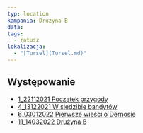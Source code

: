 ```yaml
---
typ: location
kampania: Drużyna B
data: 
tags:
  - ratusz
lokalizacja:
  - "[Tursel](Tursel.md)"
---
```



## Występowanie
- [1_22112021 Początek przygody](../sesje/1_22112021%20Pocz%C4%85tek%20przygody.md)
- [4_13122021 W siedzibie bandytów](../sesje/4_13122021%20W%20siedzibie%20bandyt%C3%B3w.md)
- [6_03012022 Pierwsze wieści o Dernosie](../sesje/6_03012022%20Pierwsze%20wie%C5%9Bci%20o%20Dernosie.md)
- [11_14032022 Drużyna B](../sesje/11_14032022%20Dru%C5%BCyna%20B.md)
